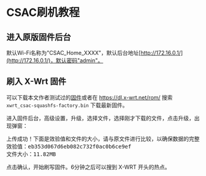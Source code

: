 # CSAC刷机教程

## 进入原版固件后台
默认Wi-Fi名称为"CSAC_Home_XXXX"，默认后台地址[http://172.16.0.1/](http://172.16.0.1/)，默认密码"admin"。

## 刷入 X-Wrt 固件
可以下载本文作者测试过的[固件](https://dl.x-wrt.com:4443/rom/x-wrt-6.0-b201912290728-ath79-generic-xwrt_csac-squashfs-factory.bin)或者在 https://dl.x-wrt.net/rom/ 搜索 <code>xwrt_csac-squashfs-factory.bin</code> 下载最新固件。

进入固件后台，高级设置，升级，选择文件，选择刚才下载的文件，点击升级，出现弹窗：

<pre>
上传成功！下面是效验值和文件的大小，请与原文件进行比较，以确保数据的完整性。点击“确定”，
效验值：eb353d067d6eb082c732f0ac0b6ce9ef
文件大小：11.82MB
</pre>

点击确认，开始刷写固件。6分钟之后可以搜到 X-WRT 开头的热点。

